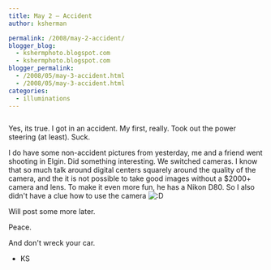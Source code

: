 ```yaml
---
title: May 2 – Accident
author: ksherman

permalink: /2008/may-2-accident/
blogger_blog:
  - kshermphoto.blogspot.com
  - kshermphoto.blogspot.com
blogger_permalink:
  - /2008/05/may-3-accident.html
  - /2008/05/may-3-accident.html
categories:
  - illuminations
---
```


<a href="http://1.bp.blogspot.com/_HTtVcKQt9f8/SBzYtnlknaI/AAAAAAAAAdA/i0A16_dqyiE/s1600-h/Accident-1.jpg"><img style="cursor: pointer;" src="http://1.bp.blogspot.com/_HTtVcKQt9f8/SBzYtnlknaI/AAAAAAAAAdA/i0A16_dqyiE/s400/Accident-1.jpg" alt="" id="BLOGGER_PHOTO_ID_5196266348310994338" border="0" /></a>\
<a href="http://1.bp.blogspot.com/_HTtVcKQt9f8/SBzYmnlknVI/AAAAAAAAAcY/txph3kEzYBI/s1600-h/Accident-2.jpg"><img style="cursor: pointer;" src="http://1.bp.blogspot.com/_HTtVcKQt9f8/SBzYmnlknVI/AAAAAAAAAcY/txph3kEzYBI/s400/Accident-2.jpg" alt="" id="BLOGGER_PHOTO_ID_5196266228051909970" border="0" /></a>\
<a href="http://2.bp.blogspot.com/_HTtVcKQt9f8/SBzYm3lknWI/AAAAAAAAAcg/lMVE0aK11y8/s1600-h/Accident-3.jpg"><img style="cursor: pointer;" src="http://2.bp.blogspot.com/_HTtVcKQt9f8/SBzYm3lknWI/AAAAAAAAAcg/lMVE0aK11y8/s400/Accident-3.jpg" alt="" id="BLOGGER_PHOTO_ID_5196266232346877282" border="0" /></a>\
<a href="http://3.bp.blogspot.com/_HTtVcKQt9f8/SBzYnHlknXI/AAAAAAAAAco/Pa0PCYoF3nI/s1600-h/Accident-4.jpg"><img style="cursor: pointer;" src="http://3.bp.blogspot.com/_HTtVcKQt9f8/SBzYnHlknXI/AAAAAAAAAco/Pa0PCYoF3nI/s400/Accident-4.jpg" alt="" id="BLOGGER_PHOTO_ID_5196266236641844594" border="0" /></a>\
<a href="http://3.bp.blogspot.com/_HTtVcKQt9f8/SBzYnHlknYI/AAAAAAAAAcw/45ef4XUVNP4/s1600-h/Accident-5.jpg"><img style="cursor: pointer;" src="http://3.bp.blogspot.com/_HTtVcKQt9f8/SBzYnHlknYI/AAAAAAAAAcw/45ef4XUVNP4/s400/Accident-5.jpg" alt="" id="BLOGGER_PHOTO_ID_5196266236641844610" border="0" /></a>\
<a href="http://4.bp.blogspot.com/_HTtVcKQt9f8/SBzYnXlknZI/AAAAAAAAAc4/4WrE6zDqsCg/s1600-h/Accident-6.jpg"><img style="cursor: pointer;" src="http://4.bp.blogspot.com/_HTtVcKQt9f8/SBzYnXlknZI/AAAAAAAAAc4/4WrE6zDqsCg/s400/Accident-6.jpg" alt="" id="BLOGGER_PHOTO_ID_5196266240936811922" border="0" /></a>

Yes, its true. I got in an accident. My first, really. Took out the power
steering (at least). Suck.

I do have some non-accident pictures from yesterday, me and a friend went
shooting in Elgin. Did something interesting. We switched cameras. I know that
so much talk around digital centers squarely around the quality of the camera,
and the it is not possible to take good images without a $2000+ camera and lens.
To make it even more fun, he has a Nikon D80. So I also didn't have a clue how
to use the camera
<img src="http://kshermphoto.com/wp-includes/images/smilies/icon_biggrin.gif" alt=":D" class="wp-smiley" />

Will post some more later.

Peace.

And don't wreck your car.

* KS
